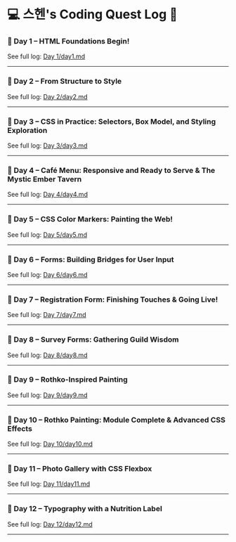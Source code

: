 # 💻 스헨's Coding Quest Log 🚀

### 📅 Day 1 – HTML Foundations Begin!
See full log: [Day 1/day1.md](Day%2001/day1.md)

---

### 📅 Day 2 – From Structure to Style
See full log: [Day 2/day2.md](Day%2002/day2.md)

---

### 📅 Day 3 – CSS in Practice: Selectors, Box Model, and Styling Exploration
See full log: [Day 3/day3.md](Day%2003/day3.md)

---

### 📅 Day 4 – Café Menu: Responsive and Ready to Serve & The Mystic Ember Tavern
See full log: [Day 4/day4.md](Day%2004/day4.md)

---

### 📅 Day 5 – CSS Color Markers: Painting the Web!
See full log: [Day 5/day5.md](Day%2005/day5.md)

---

### 📅 Day 6 – Forms: Building Bridges for User Input
See full log: [Day 6/day6.md](Day%2006/day6.md)

---

### 📅 Day 7 – Registration Form: Finishing Touches & Going Live!
See full log: [Day 7/day7.md](Day%2007/day7.md)

---

### 📅 Day 8 – Survey Forms: Gathering Guild Wisdom
See full log: [Day 8/day8.md](Day%2008/day8.md)

---

### 📅 Day 9 – Rothko-Inspired Painting
See full log: [Day 9/day9.md](Day%2009/day9.md)

---

### 📅 Day 10 – Rothko Painting: Module Complete & Advanced CSS Effects
See full log: [Day 10/day10.md](Day%2010/day10.md)

---

### 📅 Day 11 – Photo Gallery with CSS Flexbox
See full log: [Day 11/day11.md](Day%2011/day11.md)

---

### 📅 Day 12 – Typography with a Nutrition Label
See full log: [Day 12/day12.md](Day%2012/day12.md)

---
